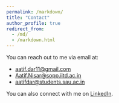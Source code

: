 ```yaml
---
permalink: /markdown/
title: "Contact"
author_profile: true
redirect_from: 
  - /md/
  - /markdown.html
---
```



You can reach out to me via email at:
- aatif.dar11@gmail.com
- Aatif.Nisar@sopp.iitd.ac.in
- aatifdar@students.sau.ac.in

You can also connect with me on [LinkedIn](https://www.linkedin.com/in/aatif-nisar-dar-6906ab153/).
